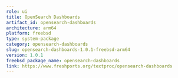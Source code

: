 ```yaml
---
role: ui
title: OpenSearch Dashboards
artifact_id: opensearch-dashboards
architecture: arm64
platform: freebsd
type: system-package
category: opensearch-dashboards
slug: opensearch-dashboards-1.0.1-freebsd-arm64
version: 1.0.1
freebsd_package_name: opensearch-dashboards
link: https://www.freshports.org/textproc/opensearch-dashboards
---
```

